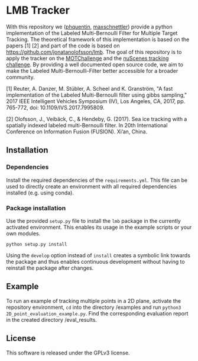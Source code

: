 # LMB Tracker
With this repository we ([phquentin](https://github.com/phquentin), [maxschnettler](https://github.com/maxschnettler)) provide a python implementation of the Labeled Multi-Bernoulli Filter for Multiple Target Tracking. The theoretical framework of this implementation is based on the papers [1] [2] and part of the code is based on https://github.com/jonatanolofsson/lmb. The goal of this repository is to apply the tracker on the [MOTChallenge](https://motchallenge.net/) and the [nuScenes tracking challenge](https://www.nuscenes.org/tracking?externalData=all&mapData=all&modalities=Any). By providing a well documented open source code, we aim to make the Labeled Multi-Bernoulli-Filter better accessible for a broader community.

[1] Reuter, A. Danzer, M. Stübler, A. Scheel and K. Granström, "A fast implementation of the Labeled 
    Multi-Bernoulli filter using gibbs sampling," 2017 IEEE Intelligent Vehicles Symposium (IV), Los Angeles, 
    CA, 2017, pp. 765-772, doi: 10.1109/IVS.2017.7995809.
    
[2] Olofsson, J., Veibäck, C., & Hendeby, G. (2017). Sea ice tracking with a spatially indexed labeled 
    multi-Bernoulli filter. In 20th International Conference on Information Fusion (FUSION). Xi’an, China. 

## Installation

### Dependencies

Install the required dependencies of the `requirements.yml`. This file can be used to directly create an environment with all required dependencies installed (e.g. using conda).

### Package installation

Use the provided `setup.py` file to install the `lmb` package in the currently activated environment. This enables its usage in the example scripts or your own modules.

````
python setup.py install
````

Using the `develop` option instead of `install` creates a symbolic link towards the package and thus enables continuous development without having to reinstall the package after changes.

## Example
To run an example of tracking multiple points in a 2D plane, activate the repository environment, `cd` into the directory /examples and run `python3 2D_point_evaluation_example.py`. Find the corresponding evaluation report in the created directory /eval_results. 

## License
This software is released under the GPLv3 license.
